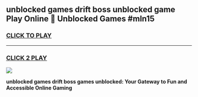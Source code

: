 
## unblocked games drift boss unblocked game Play Online 👋 Unblocked Games #mln15
<h3>
<a href="https://premium.freeplayer.one?title=unblocked_games_drift_boss&ref=21F">CLICK TO PLAY</a></h3>
<hr>

<h3>
<a href="https://premium.freeplayer.one?title=unblocked_games_drift_boss&ref=21F">CLICK 2 PLAY</a>
  
</h3>

<a href="https://premium.freeplayer.one?title=unblocked_games_drift_boss&ref=21F/"><img src="https://clearcache.store/games.png"></a>


**unblocked games drift boss games unblocked: Your Gateway to Fun and Accessible Online Gaming**
